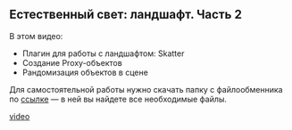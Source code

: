 ## Естественный свет: ландшафт. Часть 2

В этом видео:

- Плагин для работы с ландшафтом: Skatter
- Создание Proxy-объектов
- Рандомизация объектов в сцене

Для самостоятельной работы нужно скачать папку c файлообменника по [ссылке](https://app.box.com/s/3j85qweo1jeslnin4r386tpntel7pfg5) — в ней вы найдете все необходимые файлы.

[video](https://player.softculture.cc/embed/online/SVR/SVR_15.24.05_L3-1_Exterior_Daylight_Part2)
